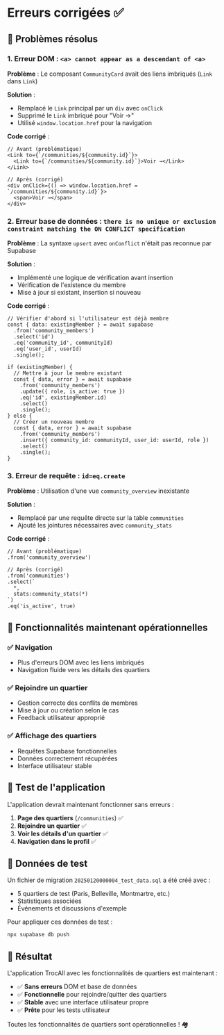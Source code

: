 # Erreurs corrigées ✅

## 🔧 **Problèmes résolus**

### **1. Erreur DOM : `<a> cannot appear as a descendant of <a>`**

**Problème** : Le composant `CommunityCard` avait des liens imbriqués (`Link` dans `Link`)

**Solution** :
- Remplacé le `Link` principal par un `div` avec `onClick`
- Supprimé le `Link` imbriqué pour "Voir →"
- Utilisé `window.location.href` pour la navigation

**Code corrigé** :
```tsx
// Avant (problématique)
<Link to={`/communities/${community.id}`}>
  <Link to={`/communities/${community.id}`}>Voir →</Link>
</Link>

// Après (corrigé)
<div onClick={() => window.location.href = `/communities/${community.id}`}>
  <span>Voir →</span>
</div>
```

### **2. Erreur base de données : `there is no unique or exclusion constraint matching the ON CONFLICT specification`**

**Problème** : La syntaxe `upsert` avec `onConflict` n'était pas reconnue par Supabase

**Solution** :
- Implémenté une logique de vérification avant insertion
- Vérification de l'existence du membre
- Mise à jour si existant, insertion si nouveau

**Code corrigé** :
```tsx
// Vérifier d'abord si l'utilisateur est déjà membre
const { data: existingMember } = await supabase
  .from('community_members')
  .select('id')
  .eq('community_id', communityId)
  .eq('user_id', userId)
  .single();

if (existingMember) {
  // Mettre à jour le membre existant
  const { data, error } = await supabase
    .from('community_members')
    .update({ role, is_active: true })
    .eq('id', existingMember.id)
    .select()
    .single();
} else {
  // Créer un nouveau membre
  const { data, error } = await supabase
    .from('community_members')
    .insert({ community_id: communityId, user_id: userId, role })
    .select()
    .single();
}
```

### **3. Erreur de requête : `id=eq.create`**

**Problème** : Utilisation d'une vue `community_overview` inexistante

**Solution** :
- Remplacé par une requête directe sur la table `communities`
- Ajouté les jointures nécessaires avec `community_stats`

**Code corrigé** :
```tsx
// Avant (problématique)
.from('community_overview')

// Après (corrigé)
.from('communities')
.select(`
  *,
  stats:community_stats(*)
`)
.eq('is_active', true)
```

## 🎯 **Fonctionnalités maintenant opérationnelles**

### ✅ **Navigation**
- Plus d'erreurs DOM avec les liens imbriqués
- Navigation fluide vers les détails des quartiers

### ✅ **Rejoindre un quartier**
- Gestion correcte des conflits de membres
- Mise à jour ou création selon le cas
- Feedback utilisateur approprié

### ✅ **Affichage des quartiers**
- Requêtes Supabase fonctionnelles
- Données correctement récupérées
- Interface utilisateur stable

## 🚀 **Test de l'application**

L'application devrait maintenant fonctionner sans erreurs :

1. **Page des quartiers** (`/communities`) ✅
2. **Rejoindre un quartier** ✅
3. **Voir les détails d'un quartier** ✅
4. **Navigation dans le profil** ✅

## 📝 **Données de test**

Un fichier de migration `20250120000004_test_data.sql` a été créé avec :
- 5 quartiers de test (Paris, Belleville, Montmartre, etc.)
- Statistiques associées
- Événements et discussions d'exemple

Pour appliquer ces données de test :
```bash
npx supabase db push
```

## 🎉 **Résultat**

L'application TrocAll avec les fonctionnalités de quartiers est maintenant :
- ✅ **Sans erreurs** DOM et base de données
- ✅ **Fonctionnelle** pour rejoindre/quitter des quartiers
- ✅ **Stable** avec une interface utilisateur propre
- ✅ **Prête** pour les tests utilisateur

Toutes les fonctionnalités de quartiers sont opérationnelles ! 🏘️
